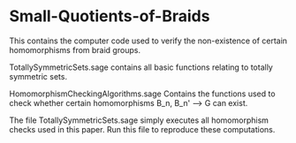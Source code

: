 # Small-Quotients-of-Braids
This contains the computer code used to verify the non-existence of certain homomorphisms from braid groups. 

TotallySymmetricSets.sage contains all basic functions relating to totally symmetric sets.

HomomorphismCheckingAlgorithms.sage Contains the functions used to check whether certain homomorphisms B_n, B_n' --> G can exist. 

The file TotallySymmetricSets.sage simply executes all homomorphism checks used in this paper. Run this file to reproduce these computations.
